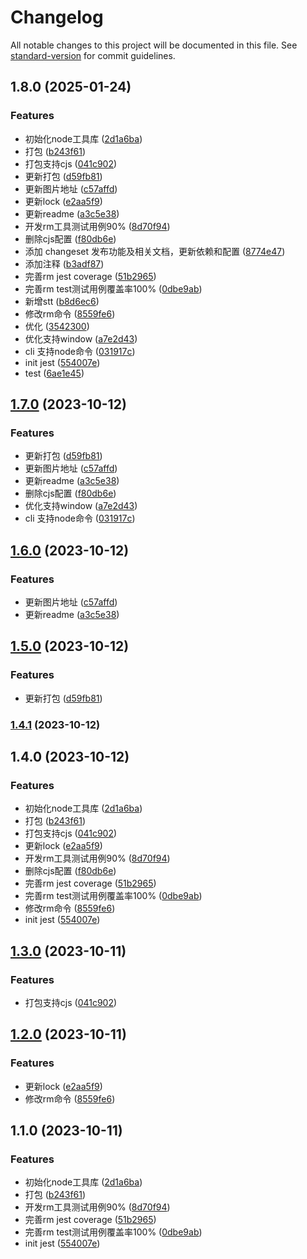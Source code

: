 # Changelog

All notable changes to this project will be documented in this file. See [standard-version](https://github.com/conventional-changelog/standard-version) for commit guidelines.

## 1.8.0 (2025-01-24)


### Features

* 初始化node工具库 ([2d1a6ba](https://github.com/18355166248/swell-node-core/commit/2d1a6ba0b706b0cb60bae22dd656553a3bca2dd3))
* 打包 ([b243f61](https://github.com/18355166248/swell-node-core/commit/b243f6141dceb75f26b7c1fae115a0c4f92f5e63))
* 打包支持cjs ([041c902](https://github.com/18355166248/swell-node-core/commit/041c90270fca231676209fdff4222f6faa351bde))
* 更新打包 ([d59fb81](https://github.com/18355166248/swell-node-core/commit/d59fb813b4906107c219af35f55794fd17c8ae03))
* 更新图片地址 ([c57affd](https://github.com/18355166248/swell-node-core/commit/c57affd67c602e87b48962120dc8cc017650f258))
* 更新lock ([e2aa5f9](https://github.com/18355166248/swell-node-core/commit/e2aa5f9f1c23b2af00604c7a260e8f34f8336478))
* 更新readme ([a3c5e38](https://github.com/18355166248/swell-node-core/commit/a3c5e38ea23d9067df268644ec9a18c0a0882c15))
* 开发rm工具测试用例90% ([8d70f94](https://github.com/18355166248/swell-node-core/commit/8d70f946a88609569ea91d96aaaf82085710ab81))
* 删除cjs配置 ([f80db6e](https://github.com/18355166248/swell-node-core/commit/f80db6e3a5adac36ee44d0a569f197beeb839282))
* 添加 changeset 发布功能及相关文档，更新依赖和配置 ([8774e47](https://github.com/18355166248/swell-node-core/commit/8774e47b98425a8fedbe508da5318a1eadbf4614))
* 添加注释 ([b3adf87](https://github.com/18355166248/swell-node-core/commit/b3adf878775a322b87933e7634517ce4e32cbb07))
* 完善rm jest coverage ([51b2965](https://github.com/18355166248/swell-node-core/commit/51b2965ebf7aa194db3bebbcdf27b89c9376852e))
* 完善rm test测试用例覆盖率100% ([0dbe9ab](https://github.com/18355166248/swell-node-core/commit/0dbe9ab4a2da33c9267fadb6e3deeffc87ac1d43))
* 新增stt ([b8d6ec6](https://github.com/18355166248/swell-node-core/commit/b8d6ec6f7fca71621385a9ebd4d193121c801825))
* 修改rm命令 ([8559fe6](https://github.com/18355166248/swell-node-core/commit/8559fe62fc235e589819fb89491cfed278bfee29))
* 优化 ([3542300](https://github.com/18355166248/swell-node-core/commit/35423009d63734b9d0a18d20077ad67dec5642df))
* 优化支持window ([a7e2d43](https://github.com/18355166248/swell-node-core/commit/a7e2d43843a8f1260575fbf653de982278f57931))
* cli 支持node命令 ([031917c](https://github.com/18355166248/swell-node-core/commit/031917c715d4cc46c39f14782971fdb3d6258036))
* init jest ([554007e](https://github.com/18355166248/swell-node-core/commit/554007e0b057ed3ca08e532ff47075e0d6a5d101))
* test ([6ae1e45](https://github.com/18355166248/swell-node-core/commit/6ae1e456a47ab6a4a954309dfc92ba97a0e971b9))

## [1.7.0](https://github.com/18355166248/swell-node-core/compare/v1.3.1...v1.7.0) (2023-10-12)


### Features

* 更新打包 ([d59fb81](https://github.com/18355166248/swell-node-core/commit/d59fb813b4906107c219af35f55794fd17c8ae03))
* 更新图片地址 ([c57affd](https://github.com/18355166248/swell-node-core/commit/c57affd67c602e87b48962120dc8cc017650f258))
* 更新readme ([a3c5e38](https://github.com/18355166248/swell-node-core/commit/a3c5e38ea23d9067df268644ec9a18c0a0882c15))
* 删除cjs配置 ([f80db6e](https://github.com/18355166248/swell-node-core/commit/f80db6e3a5adac36ee44d0a569f197beeb839282))
* 优化支持window ([a7e2d43](https://github.com/18355166248/swell-node-core/commit/a7e2d43843a8f1260575fbf653de982278f57931))
* cli 支持node命令 ([031917c](https://github.com/18355166248/swell-node-core/commit/031917c715d4cc46c39f14782971fdb3d6258036))

## [1.6.0](https://github.com/18355166248/swell-node-core/compare/v1.5.0...v1.6.0) (2023-10-12)


### Features

* 更新图片地址 ([c57affd](https://github.com/18355166248/swell-node-core/commit/c57affd67c602e87b48962120dc8cc017650f258))
* 更新readme ([a3c5e38](https://github.com/18355166248/swell-node-core/commit/a3c5e38ea23d9067df268644ec9a18c0a0882c15))

## [1.5.0](https://github.com/18355166248/swell-node-core/compare/v1.4.1...v1.5.0) (2023-10-12)


### Features

* 更新打包 ([d59fb81](https://github.com/18355166248/swell-node-core/commit/d59fb813b4906107c219af35f55794fd17c8ae03))

### [1.4.1](https://github.com/18355166248/swell-node-core/compare/v1.4.0...v1.4.1) (2023-10-12)

## 1.4.0 (2023-10-12)


### Features

* 初始化node工具库 ([2d1a6ba](https://github.com/18355166248/swell-node-core/commit/2d1a6ba0b706b0cb60bae22dd656553a3bca2dd3))
* 打包 ([b243f61](https://github.com/18355166248/swell-node-core/commit/b243f6141dceb75f26b7c1fae115a0c4f92f5e63))
* 打包支持cjs ([041c902](https://github.com/18355166248/swell-node-core/commit/041c90270fca231676209fdff4222f6faa351bde))
* 更新lock ([e2aa5f9](https://github.com/18355166248/swell-node-core/commit/e2aa5f9f1c23b2af00604c7a260e8f34f8336478))
* 开发rm工具测试用例90% ([8d70f94](https://github.com/18355166248/swell-node-core/commit/8d70f946a88609569ea91d96aaaf82085710ab81))
* 删除cjs配置 ([f80db6e](https://github.com/18355166248/swell-node-core/commit/f80db6e3a5adac36ee44d0a569f197beeb839282))
* 完善rm jest coverage ([51b2965](https://github.com/18355166248/swell-node-core/commit/51b2965ebf7aa194db3bebbcdf27b89c9376852e))
* 完善rm test测试用例覆盖率100% ([0dbe9ab](https://github.com/18355166248/swell-node-core/commit/0dbe9ab4a2da33c9267fadb6e3deeffc87ac1d43))
* 修改rm命令 ([8559fe6](https://github.com/18355166248/swell-node-core/commit/8559fe62fc235e589819fb89491cfed278bfee29))
* init jest ([554007e](https://github.com/18355166248/swell-node-core/commit/554007e0b057ed3ca08e532ff47075e0d6a5d101))

## [1.3.0](https://github.com/18355166248/swell-node-core/compare/v1.2.0...v1.3.0) (2023-10-11)


### Features

* 打包支持cjs ([041c902](https://github.com/18355166248/swell-node-core/commit/041c90270fca231676209fdff4222f6faa351bde))

## [1.2.0](https://github.com/18355166248/swell-node-core/compare/v1.1.0...v1.2.0) (2023-10-11)


### Features

* 更新lock ([e2aa5f9](https://github.com/18355166248/swell-node-core/commit/e2aa5f9f1c23b2af00604c7a260e8f34f8336478))
* 修改rm命令 ([8559fe6](https://github.com/18355166248/swell-node-core/commit/8559fe62fc235e589819fb89491cfed278bfee29))

## 1.1.0 (2023-10-11)


### Features

* 初始化node工具库 ([2d1a6ba](https://github.com/18355166248/swell-node-core/commit/2d1a6ba0b706b0cb60bae22dd656553a3bca2dd3))
* 打包 ([b243f61](https://github.com/18355166248/swell-node-core/commit/b243f6141dceb75f26b7c1fae115a0c4f92f5e63))
* 开发rm工具测试用例90% ([8d70f94](https://github.com/18355166248/swell-node-core/commit/8d70f946a88609569ea91d96aaaf82085710ab81))
* 完善rm jest coverage ([51b2965](https://github.com/18355166248/swell-node-core/commit/51b2965ebf7aa194db3bebbcdf27b89c9376852e))
* 完善rm test测试用例覆盖率100% ([0dbe9ab](https://github.com/18355166248/swell-node-core/commit/0dbe9ab4a2da33c9267fadb6e3deeffc87ac1d43))
* init jest ([554007e](https://github.com/18355166248/swell-node-core/commit/554007e0b057ed3ca08e532ff47075e0d6a5d101))
